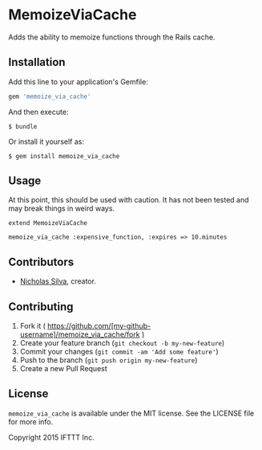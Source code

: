 # MemoizeViaCache

Adds the ability to memoize functions through the Rails cache.

## Installation

Add this line to your application's Gemfile:

```ruby
gem 'memoize_via_cache'
```

And then execute:

    $ bundle

Or install it yourself as:

    $ gem install memoize_via_cache

## Usage

At this point, this should be used with caution. It has not been tested and may break things in weird ways.

    extend MemoizeViaCache

    memoize_via_cache :expensive_function, :expires => 10.minutes

## Contributors

* [Nicholas Silva](https://github.com/silvamerica), creator.

## Contributing

1. Fork it ( https://github.com/[my-github-username]/memoize_via_cache/fork )
2. Create your feature branch (`git checkout -b my-new-feature`)
3. Commit your changes (`git commit -am 'Add some feature'`)
4. Push to the branch (`git push origin my-new-feature`)
5. Create a new Pull Request

## License

`memoize_via_cache` is available under the MIT license. See the LICENSE file for more info.

Copyright 2015 IFTTT Inc.